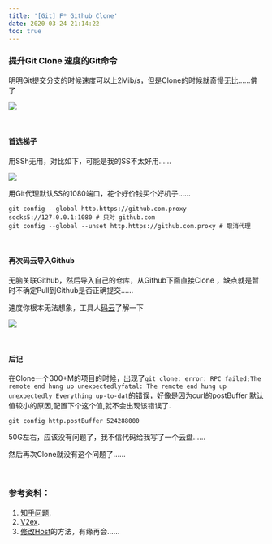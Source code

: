 ```yaml
---
title: '[Git] F* Github Clone'
date: 2020-03-24 21:14:22
toc: true
---
```




### 提升Git Clone 速度的Git命令

明明Git提交分支的时候速度可以上2Mib/s，但是Clone的时候就奇慢无比……佛了

![](http://img.dandelionflowers.xyz/commit.png)

</br>

#### 首选梯子

用SSh无用，对比如下，可能是我的SS不太好用……

![](http://i.dfslfh.cn/comper_github.png)



用Git代理默认SS的1080端口，花个好价钱买个好机子……

```nginx
git config --global http.https://github.com.proxy socks5://127.0.0.1:1080 # 只对 github.com
git config --global --unset http.https://github.com.proxy # 取消代理
```



</br>

#### 再次码云导入Github

无脑关联Github，然后导入自己的仓库，从Github下面直接Clone ，缺点就是暂时不确定Pull到Github是否正确提交……

速度你根本无法想象，工具人[码云](https://gitee.com)了解一下

![](http://i.dfslfh.cn/gitee.png)

</br>

#### 后记

在Clone一个300+M的项目的时候，出现了`git clone: error: RPC failed;The remote end hung up unexpectedlyfatal: The remote end hung up unexpectedly Everything up-to-dat`的错误，好像是因为curl的postBuffer 默认值较小的原因,配置下个这个值,就不会出现该错误了.

```nginx
git config http.postBuffer 524288000
```

50G左右，应该没有问题了，我不信代码给我写了一个云盘……

然后再次Clone就没有这个问题了……

</br>

### 参考资料：

1. [知乎问题](https://www.zhihu.com/question/27159393).
2. [V2ex](https://www.v2ex.com/t/574303).
3. [修改Host](https://blog.51cto.com/11887934/2051323)的方法，有缘再会……

